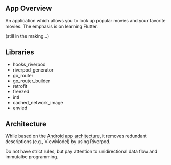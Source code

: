 ## App Overview
An application which allows you to look up popular movies and your favorite movies.
The emphasis is on learning Flutter. 

(still in the making...)

## Libraries
- hooks_riverpod
- riverpod_generator
- go_router
- go_router_builder
- retrofit
- freezed
- intl
- cached_network_image
- envied

## Architecture
While based on the [Android app architecture](https://developer.android.com/topic/architecture), it removes redundant descriptions (e.g., ViewModel) by using Riverpod.

Do not have strict rules, but pay attention to unidirectional data flow
 and immutalbe programming.


